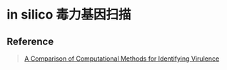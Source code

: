 # in silico 毒力基因扫描






## Reference

> [A Comparison of Computational Methods for Identifying Virulence]( Factorshttps://journals.plos.org/plosone/article?id=10.1371/journal.pone.0042517)
